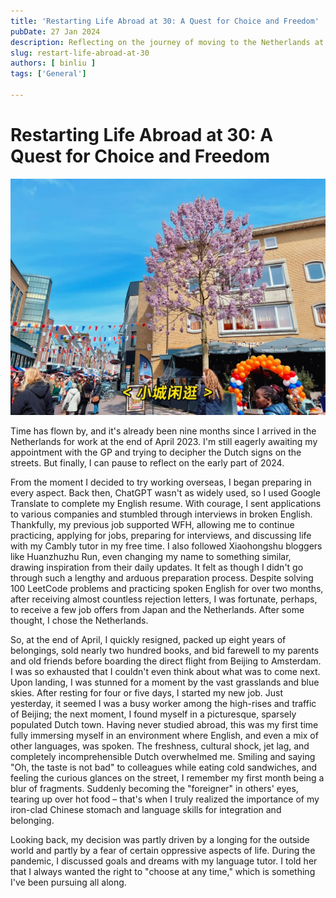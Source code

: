 ```yaml
---
title: 'Restarting Life Abroad at 30: A Quest for Choice and Freedom'
pubDate: 27 Jan 2024
description: Reflecting on the journey of moving to the Netherlands at 30, embracing new challenges, and pursuing freedom and choice in life.
slug: restart-life-abroad-at-30
authors: [ binliu ]
tags: ['General']

---
```


# Restarting Life Abroad at 30: A Quest for Choice and Freedom

![Hangout in a dutch town](./hangout-in-dutch-town.png)

Time has flown by, and it's already been nine months since I arrived in the Netherlands for work at the end of April 2023. I'm still eagerly awaiting my appointment with the GP and trying to decipher the Dutch signs on the streets. But finally, I can pause to reflect on the early part of 2024.

From the moment I decided to try working overseas, I began preparing in every aspect. Back then, ChatGPT wasn't as widely used, so I used Google Translate to complete my English resume. With courage, I sent applications to various
companies and stumbled through interviews in broken English. Thankfully, my previous job supported WFH,
allowing me to continue practicing, applying for jobs, preparing for interviews, and discussing life with my Cambly tutor in my free time. I also followed Xiaohongshu bloggers like Huanzhuzhu Run, even changing my name to something similar, drawing inspiration from their daily updates. It felt as though I didn't go through such a lengthy and arduous
preparation process. Despite solving 100 LeetCode problems and practicing spoken English for over two months, after receiving almost countless rejection letters, I was fortunate, perhaps, to receive a few job offers from Japan and the Netherlands. After some thought, I chose the Netherlands.

So, at the end of April, I quickly resigned, packed up eight years of belongings, sold nearly two hundred books, and bid
farewell to my parents and old friends before boarding the direct flight from Beijing to Amsterdam. I was so exhausted
that I couldn't even think about what was to come next. Upon landing, I was stunned for a moment by the vast grasslands and blue skies. After resting for four or five days, I started my new job. Just yesterday, it seemed I was a busy worker among the high-rises and traffic of Beijing; the next moment, I found myself in a picturesque, sparsely populated Dutch
town. Having never studied abroad, this was my first time fully immersing myself in an environment where English, and
even a mix of other languages, was spoken. The freshness, cultural shock, jet lag, and completely incomprehensible Dutch
overwhelmed me. Smiling and saying "Oh, the taste is not bad" to colleagues while eating cold sandwiches, and feeling the curious glances on the street, I remember my first month being a blur of fragments. Suddenly becoming the "foreigner" in others' eyes, tearing up over hot food – that's when I truly realized the importance of my iron-clad
Chinese stomach and language skills for integration and belonging.

Looking back, my decision was partly driven by a longing for the outside world and partly by a fear of certain
oppressive aspects of life. During the pandemic, I discussed goals and dreams with my language tutor. I told her that I always wanted the right to "choose at any time," which is something I've been pursuing all along.
